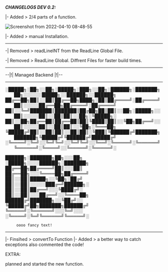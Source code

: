 ***CHANGELOGS DEV 0.2:***



 |- Added > 2/4 parts of a function.
 
 ![Screenshot from 2022-04-10 08-48-55](https://user-images.githubusercontent.com/86614978/162613780-75c9680b-a435-40d3-83b6-4e29bafd4e41.png)
 
 |- Added > manual Installation.

 ---------------------------------------------------------
 
 -| Removed > readLineINT from the ReadLine Global File.
 
 -| Removed > ReadLine Global. Diffrent Files for faster build times.
 
 --------------------------------------------------------------
 
 --|!| Managed Backend |!|-- 
 
 
 ------------------------------------------------------------------------------------------------


░█████╗░██╗░░██╗░█████╗░███╗░░██╗░██████╗░███████╗  ██╗░░░░░░█████╗░░██████╗░░██████╗
██╔══██╗██║░░██║██╔══██╗████╗░██║██╔════╝░██╔════╝  ██║░░░░░██╔══██╗██╔════╝░██╔════╝
██║░░╚═╝███████║███████║██╔██╗██║██║░░██╗░█████╗░░  ██║░░░░░██║░░██║██║░░██╗░╚█████╗░
██║░░██╗██╔══██║██╔══██║██║╚████║██║░░╚██╗██╔══╝░░  ██║░░░░░██║░░██║██║░░╚██╗░╚═══██╗
╚█████╔╝██║░░██║██║░░██║██║░╚███║╚██████╔╝███████╗  ███████╗╚█████╔╝╚██████╔╝██████╔╝
░╚════╝░╚═╝░░╚═╝╚═╝░░╚═╝╚═╝░░╚══╝░╚═════╝░╚══════╝  ╚══════╝░╚════╝░░╚═════╝░╚═════╝░

██████╗░███████╗██╗░░░██╗  ░█████╗░░░░██████╗░███████╗
██╔══██╗██╔════╝██║░░░██║  ██╔══██╗░░░╚════██╗██╔════╝
██║░░██║█████╗░░╚██╗░██╔╝  ██║░░██║░░░░░███╔═╝██████╗░
██║░░██║██╔══╝░░░╚████╔╝░  ██║░░██║░░░██╔══╝░░╚════██╗
██████╔╝███████╗░░╚██╔╝░░  ╚█████╔╝██╗███████╗██████╔╝
╚═════╝░╚══════╝░░░╚═╝░░░  ░╚════╝░╚═╝╚══════╝╚═════╝░


         oooo fancy text!

 ------------------------------------------------------------------------------------------------

|- Finsihed >  convertTo Function
|- Added >  a better way to catch exceptions also commented the code!


EXTRA:

planned and started the new function.

